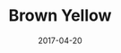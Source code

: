 ---
title: Brown Yellow
date: '2017-04-20'
thumb_image: images/mar-2yo/brown-yellow.jpg
thumb_image_alt: Brown Yellow
image: images/mar-2yo/brown-yellow.jpg
image_alt: Brown Yellow
template: project
---	